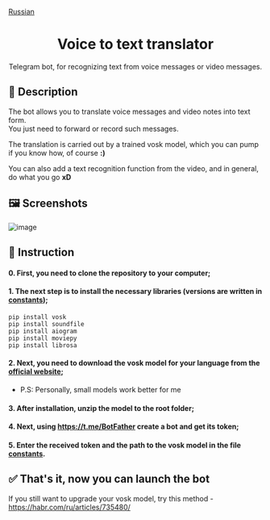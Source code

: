 [Russian](ruREADME.md)
<div align="center">

# Voice to text translator

Telegram bot, for recognizing text from voice messages or video messages.

</div>


## 📖 Description
The bot allows you to translate voice messages and video notes into text form.\
You just need to forward or record such messages.

The translation is carried out by a trained vosk model, which you can pump if you know how, of course __:)__

You can also add a text recognition function from the video, and in general, do what you go __xD__

## 🖼 Screenshots

![image](https://github.com/user-attachments/assets/cbb8a495-df1f-49f2-948f-c92465cbcd59)


## 🧐 Instruction

#### 0. First, you need to clone the repository to your computer;

#### 1. The next step is to install the necessary libraries (versions are written in [constants](main/constants.py));

```
pip install vosk
pip install soundfile 
pip install aiogram
pip install moviepy
pip install librosa
```
#### 2. Next, you need to download the vosk model for your language from the [official website](https://alphacephei.com/vosk/models);
* P.S: Personally, small models work better for me

#### 3. After installation, unzip the model to the root folder;

#### 4. Next, using https://t.me/BotFather create a bot and get its token;

#### 5. Enter the received token and the path to the vosk model in the file [constants](main/constants.py).


## ✅ That's it, now you can launch the bot

If you still want to upgrade your vosk model, try this method - https://habr.com/ru/articles/735480/

